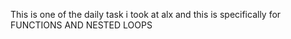 This is one of the daily task i took at alx and this is specifically for FUNCTIONS AND NESTED LOOPS
